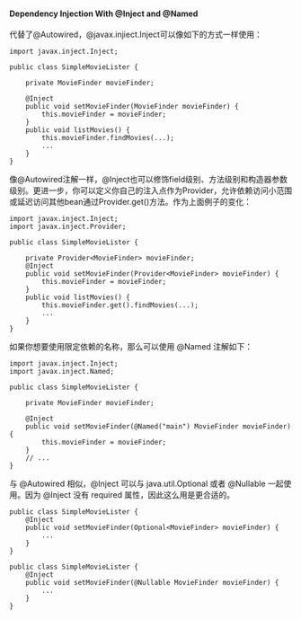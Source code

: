 #### Dependency Injection With @Inject and @Named

代替了@Autowired，@javax.injiect.Inject可以像如下的方式一样使用：

```
import javax.inject.Inject;

public class SimpleMovieLister {

    private MovieFinder movieFinder;

    @Inject
    public void setMovieFinder(MovieFinder movieFinder) {
        this.movieFinder = movieFinder;
    }
    public void listMovies() {
        this.movieFinder.findMovies(...);
        ...
    }
}
```

像@Autowired注解一样，@Inject也可以修饰field级别、方法级别和构造器参数级别。更进一步，你可以定义你自己的注入点作为Provider，允许依赖访问小范围或延迟访问其他bean通过Provider.get()方法。作为上面例子的变化：

```
import javax.inject.Inject;
import javax.inject.Provider;

public class SimpleMovieLister {

    private Provider<MovieFinder> movieFinder;
    @Inject
    public void setMovieFinder(Provider<MovieFinder> movieFinder) {
        this.movieFinder = movieFinder;
    }
    public void listMovies() {
        this.movieFinder.get().findMovies(...);
        ...
    }
}
```

如果你想要使用限定依赖的名称，那么可以使用 @Named 注解如下：

```
import javax.inject.Inject;
import javax.inject.Named;

public class SimpleMovieLister {

    private MovieFinder movieFinder;
    
    @Inject
    public void setMovieFinder(@Named("main") MovieFinder movieFinder) {
        this.movieFinder = movieFinder;
    }
    // ...
}
```

与 @Autowired 相似，@Inject 可以与 java.util.Optional 或者 @Nullable 一起使用。因为 @Inject 没有 required 属性，因此这么用是更合适的。

```
public class SimpleMovieLister {
    @Inject
    public void setMovieFinder(Optional<MovieFinder> movieFinder) {
        ...
    }
}
```

```
public class SimpleMovieLister {
    @Inject
    public void setMovieFinder(@Nullable MovieFinder movieFinder) {
        ...
    }
}
```



